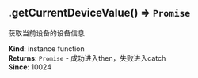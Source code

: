 <a name="module_miot/Device--module.exports..IDevice+getCurrentDeviceValue"></a>

## .getCurrentDeviceValue() ⇒ <code>Promise</code>
获取当前设备的设备信息

**Kind**: instance function  
**Returns**: <code>Promise</code> - 成功进入then，失败进入catch  
**Since**: 10024  
